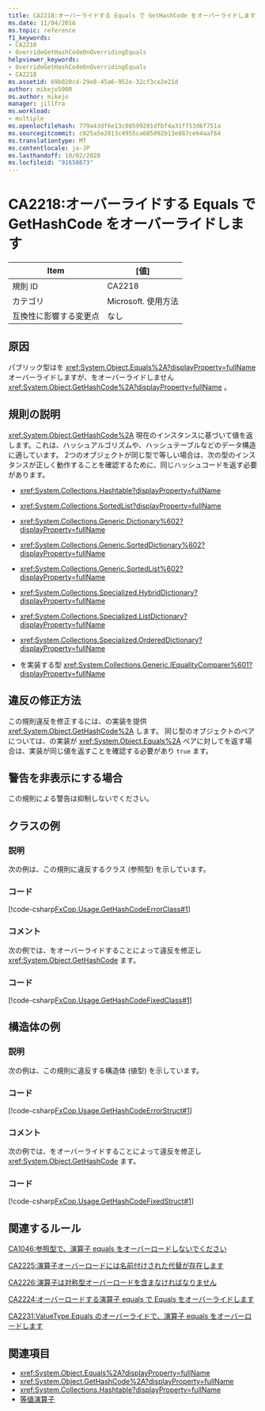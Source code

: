 ```yaml
---
title: CA2218:オーバーライドする Equals で GetHashCode をオーバーライドします
ms.date: 11/04/2016
ms.topic: reference
f1_keywords:
- CA2218
- OverrideGetHashCodeOnOverridingEquals
helpviewer_keywords:
- OverrideGetHashCodeOnOverridingEquals
- CA2218
ms.assetid: 69b020cd-29e8-45a6-952e-32cf3ce2e21d
author: mikejo5000
ms.author: mikejo
manager: jillfra
ms.workload:
- multiple
ms.openlocfilehash: 779a43df6e13c08599201dfbf4a31ff53d6f751a
ms.sourcegitcommit: c025a5e2013c4955ca685092b13e887ce64aaf64
ms.translationtype: MT
ms.contentlocale: ja-JP
ms.lasthandoff: 10/02/2020
ms.locfileid: "91658673"
---
```

# <a name="ca2218-override-gethashcode-on-overriding-equals"></a>CA2218:オーバーライドする Equals で GetHashCode をオーバーライドします

|Item|[値]|
|-|-|
|規則 ID|CA2218|
|カテゴリ|Microsoft. 使用方法|
|互換性に影響する変更点|なし|

## <a name="cause"></a>原因
パブリック型はを <xref:System.Object.Equals%2A?displayProperty=fullName> オーバーライドしますが、をオーバーライドしません <xref:System.Object.GetHashCode%2A?displayProperty=fullName> 。

## <a name="rule-description"></a>規則の説明
 <xref:System.Object.GetHashCode%2A> 現在のインスタンスに基づいて値を返します。これは、ハッシュアルゴリズムや、ハッシュテーブルなどのデータ構造に適しています。 2つのオブジェクトが同じ型で等しい場合は、次の型のインスタンスが正しく動作することを確認するために、同じハッシュコードを返す必要があります。

- <xref:System.Collections.Hashtable?displayProperty=fullName>

- <xref:System.Collections.SortedList?displayProperty=fullName>

- <xref:System.Collections.Generic.Dictionary%602?displayProperty=fullName>

- <xref:System.Collections.Generic.SortedDictionary%602?displayProperty=fullName>

- <xref:System.Collections.Generic.SortedList%602?displayProperty=fullName>

- <xref:System.Collections.Specialized.HybridDictionary?displayProperty=fullName>

- <xref:System.Collections.Specialized.ListDictionary?displayProperty=fullName>

- <xref:System.Collections.Specialized.OrderedDictionary?displayProperty=fullName>

- を実装する型 <xref:System.Collections.Generic.IEqualityComparer%601?displayProperty=fullName>

## <a name="how-to-fix-violations"></a>違反の修正方法
この規則違反を修正するには、の実装を提供 <xref:System.Object.GetHashCode%2A> します。 同じ型のオブジェクトのペアについては、の実装が <xref:System.Object.Equals%2A> ペアに対してを返す場合は、実装が同じ値を返すことを確認する必要があり `true` ます。

## <a name="when-to-suppress-warnings"></a>警告を非表示にする場合
この規則による警告は抑制しないでください。

## <a name="class-example"></a>クラスの例

### <a name="description"></a>説明
次の例は、この規則に違反するクラス (参照型) を示しています。

### <a name="code"></a>コード
[!code-csharp[FxCop.Usage.GetHashCodeErrorClass#1](../code-quality/codesnippet/CSharp/ca2218-override-gethashcode-on-overriding-equals_1.cs)]

### <a name="comments"></a>コメント
次の例では、をオーバーライドすることによって違反を修正し <xref:System.Object.GetHashCode> ます。

### <a name="code"></a>コード
[!code-csharp[FxCop.Usage.GetHashCodeFixedClass#1](../code-quality/codesnippet/CSharp/ca2218-override-gethashcode-on-overriding-equals_2.cs)]

## <a name="structure-example"></a>構造体の例

### <a name="description"></a>説明
次の例は、この規則に違反する構造体 (値型) を示しています。

### <a name="code"></a>コード
[!code-csharp[FxCop.Usage.GetHashCodeErrorStruct#1](../code-quality/codesnippet/CSharp/ca2218-override-gethashcode-on-overriding-equals_3.cs)]

### <a name="comments"></a>コメント
次の例では、をオーバーライドすることによって違反を修正し <xref:System.Object.GetHashCode> ます。

### <a name="code"></a>コード
[!code-csharp[FxCop.Usage.GetHashCodeFixedStruct#1](../code-quality/codesnippet/CSharp/ca2218-override-gethashcode-on-overriding-equals_4.cs)]

## <a name="related-rules"></a>関連するルール
[CA1046:参照型で、演算子 equals をオーバーロードしないでください](/dotnet/fundamentals/code-analysis/quality-rules/ca1046)

[CA2225:演算子オーバーロードには名前付けされた代替が存在します](/dotnet/fundamentals/code-analysis/quality-rules/ca2225)

[CA2226:演算子は対称型オーバーロードを含まなければなりません](/dotnet/fundamentals/code-analysis/quality-rules/ca2226)

[CA2224:オーバーロードする演算子 equals で Equals をオーバーライドします](../code-quality/ca2224.md)

[CA2231:ValueType.Equals のオーバーライドで、演算子 equals をオーバーロードします](/dotnet/fundamentals/code-analysis/quality-rules/ca2231)

## <a name="see-also"></a>関連項目

- <xref:System.Object.Equals%2A?displayProperty=fullName>
- <xref:System.Object.GetHashCode%2A?displayProperty=fullName>
- <xref:System.Collections.Hashtable?displayProperty=fullName>
- [等値演算子](/dotnet/standard/design-guidelines/equality-operators)
